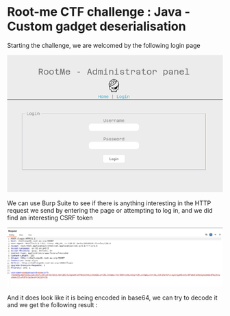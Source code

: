 # Root-me CTF challenge : Java - Custom gadget deserialisation


Starting the challenge, we are welcomed by the following login page  

![Login_page](https://github.com/K8avid/CTF_Java-_Custom_gadget_deserialisation/blob/main/login_page.png)

We can use Burp Suite to see if there is anything interesting in the HTTP request we send by entering the page or attempting to log in, and we did find an interesting CSRF token 

![Login_page](https://github.com/K8avid/CTF_Java-_Custom_gadget_deserialisation/blob/main/post_request_csrf.png)

And it does look like it is being encoded in base64, we can try to decode it and we get the following result :


